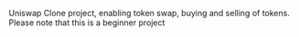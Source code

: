 Uniswap Clone project, enabling token swap, buying and selling of tokens. Please note that this is a beginner project
